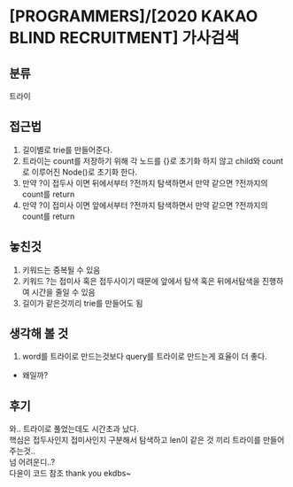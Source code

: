 # [PROGRAMMERS]/[2020 KAKAO BLIND RECRUITMENT] 가사검색

## 분류
트라이

## 접근법
1. 길이별로 trie를 만들어준다.
2. 트라이는 count를 저장하기 위해 각 노드를 {}로 초기화 하지 않고 child와 count로 이루어진 Node()로 초기화 한다.
3. 만약 ?이 접두사 이면 뒤에서부터 ?전까지 탐색하면서 만약 같으면 ?전까지의 count를 return
4. 만약 ?이 접미사 이면 앞에서부터 ?전까지 탐색하면서 만약 같으면 ?전까지의 count를 return

## 놓친것
1. 키워드는 중복될 수 있음
2. 키워드 ?는 접미사 혹은 접두사이기 때문에 앞에서 탐색 혹은 뒤에서탐색을 진행하여 시간을 줄일 수 있음
3. 길이가 같은것끼리 trie를 만들어도 됨

## 생각해 볼 것
1. word를 트라이로 만드는것보다 query를 트라이로 만드는게 효율이 더 좋다.
- 왜일까?

## 후기
와.. 트라이로 풀었는데도 시간초과 났다.<br>
핵심은 접두사인지 접미사인지 구분해서 탐색하고 len이 같은 것 끼리 트라이를 만들어주는것..<br>
넘 어려운디..?<br>
다윤이 코드 참조 thank you ekdbs~<br>
